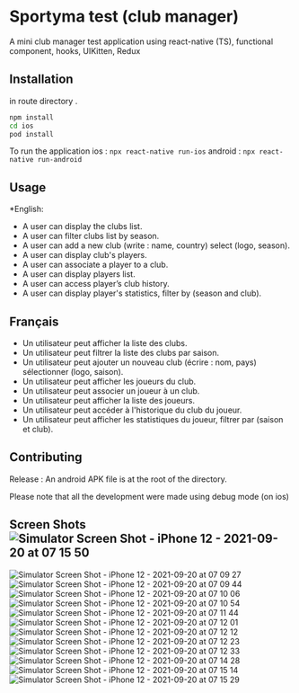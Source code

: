 # Sportyma test (club manager)

A mini club manager test application using react-native (TS), functional component, hooks, UIKitten, Redux

## Installation

in route directory .

```bash
npm install
cd ios
pod install
```
To run the application 
ios :
```npx react-native run-ios``` 
android :
```npx react-native run-android``` 

## Usage

*English: 
- A user can display the clubs list.
- A user can filter clubs list by season.
- A user can add a new club (write : name, country) select (logo, season).
- A user can display club's players. 
- A user can associate a player to a club.
- A user can display players list.
- A user can access player’s club history.
- A user can display player's statistics, filter by (season and club). 

## Français 
- Un utilisateur peut afficher la liste des clubs.
- Un utilisateur peut filtrer la liste des clubs par saison.
- Un utilisateur peut ajouter un nouveau club (écrire : nom, pays) sélectionner (logo, saison).
- Un utilisateur peut afficher les joueurs du club.
- Un utilisateur peut associer un joueur à un club.
- Un utilisateur peut afficher la liste des joueurs.
- Un utilisateur peut accéder à l'historique du club du joueur.
- Un utilisateur peut afficher les statistiques du joueur, filtrer par (saison et club).

## Contributing
Release : An android APK file is at the root of the directory.

Please note that all the development were made using debug mode (on ios) 

## Screen Shots![Simulator Screen Shot - iPhone 12 - 2021-09-20 at 07 15 50](https://user-images.githubusercontent.com/36207352/133963886-4722615c-e3de-406b-b589-8fb590cb095c.png)
![Simulator Screen Shot - iPhone 12 - 2021-09-20 at 07 09 27](https://user-images.githubusercontent.com/36207352/133963912-eeabf404-21c4-4e69-83cf-b972276c6e2e.png)
![Simulator Screen Shot - iPhone 12 - 2021-09-20 at 07 09 44](https://user-images.githubusercontent.com/36207352/133963911-ccd42621-5238-4641-9f4d-71a829eab5bd.png)
![Simulator Screen Shot - iPhone 12 - 2021-09-20 at 07 10 06](https://user-images.githubusercontent.com/36207352/133963909-f3558e26-341a-4a71-a0a1-3e47d02856cf.png)
![Simulator Screen Shot - iPhone 12 - 2021-09-20 at 07 10 54](https://user-images.githubusercontent.com/36207352/133963908-89cf6b1a-fccb-4342-8e65-38abd547e8b7.png)
![Simulator Screen Shot - iPhone 12 - 2021-09-20 at 07 11 44](https://user-images.githubusercontent.com/36207352/133963906-0bcbbc64-0b0a-4a43-a3f6-87fcb141e274.png)
![Simulator Screen Shot - iPhone 12 - 2021-09-20 at 07 12 01](https://user-images.githubusercontent.com/36207352/133963905-d39fccad-6c50-4a59-9734-6a87b4d0f3f9.png)
![Simulator Screen Shot - iPhone 12 - 2021-09-20 at 07 12 12](https://user-images.githubusercontent.com/36207352/133963904-871ab48e-f95a-47a2-8f7a-0f99775e53bf.png)
![Simulator Screen Shot - iPhone 12 - 2021-09-20 at 07 12 23](https://user-images.githubusercontent.com/36207352/133963903-f355be4e-80b9-4f2d-ade6-2f45601775f4.png)
![Simulator Screen Shot - iPhone 12 - 2021-09-20 at 07 12 33](https://user-images.githubusercontent.com/36207352/133963902-5249ed5e-3502-459e-822b-ad783243cbc1.png)
![Simulator Screen Shot - iPhone 12 - 2021-09-20 at 07 14 28](https://user-images.githubusercontent.com/36207352/133963900-a3776494-86dc-45ac-a157-783980b0d04d.png)
![Simulator Screen Shot - iPhone 12 - 2021-09-20 at 07 15 14](https://user-images.githubusercontent.com/36207352/133963895-323c31c1-09d4-4f94-bb43-12f639e306e7.png)
![Simulator Screen Shot - iPhone 12 - 2021-09-20 at 07 15 29](https://user-images.githubusercontent.com/36207352/133963893-667109e4-f3c4-4fd8-afaf-1dcfe6640825.png)



